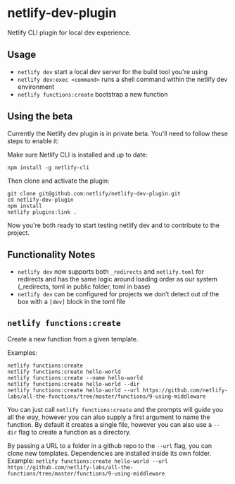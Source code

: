# netlify-dev-plugin

Netlify CLI plugin for local dev experience.

## Usage

- `netlify dev` start a local dev server for the build tool you're using
- `netlify dev:exec <command>` runs a shell command within the netlify dev environment
- `netlify functions:create` bootstrap a new function

## Using the beta

Currently the Netlify dev plugin is in private beta. You'll need to follow these steps to enable it:

Make sure Netlify CLI is installed and up to date:

```
npm install -g netlify-cli
```

Then clone and activate the plugin:

```
git clone git@github.com:netlify/netlify-dev-plugin.git
cd netlify-dev-plugin
npm install
netlify plugins:link .
```

Now you're both ready to start testing netlify dev and to contribute to the project.

## Functionality Notes

- `netlify dev` now supports both `_redirects` and `netlify.toml` for redirects and has the same logic around loading order as our system (\_redirects, toml in public folder, toml in base)
- `netlify dev` can be configured for projects we don’t detect out of the box with a `[dev]` block in the toml file

## `netlify functions:create`

Create a new function from a given template.

Examples:

```
netlify functions:create
netlify functions:create hello-world
netlify functions:create --name hello-world
netlify functions:create hello-world --dir
netlify functions:create hello-world --url https://github.com/netlify-labs/all-the-functions/tree/master/functions/9-using-middleware
```

You can just call `netlify functions:create` and the prompts will guide you all the way, however you can also supply a first argument to name the function. By default it creates a single file, however you can also use a `--dir` flag to create a function as a directory.

By passing a URL to a folder in a github repo to the `--url` flag, you can clone new templates. Dependencies are installed inside its own folder. Example: `netlify functions:create hello-world --url https://github.com/netlify-labs/all-the-functions/tree/master/functions/9-using-middleware`
